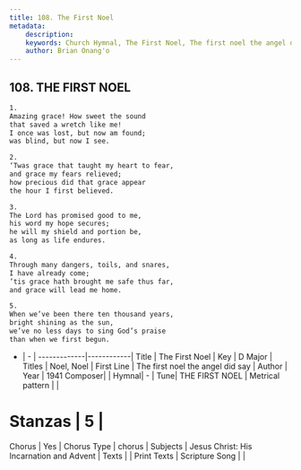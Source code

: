 ```yaml
---
title: 108. The First Noel
metadata:
    description: 
    keywords: Church Hymnal, The First Noel, The first noel the angel did say, Noel, Noel
    author: Brian Onang'o
---
```



## 108. THE FIRST NOEL

```txt
1.
Amazing grace! How sweet the sound
that saved a wretch like me!
I once was lost, but now am found;
was blind, but now I see.

2.
‘Twas grace that taught my heart to fear,
and grace my fears relieved;
how precious did that grace appear
the hour I first believed.

3.
The Lord has promised good to me,
his word my hope secures;
he will my shield and portion be,
as long as life endures.

4.
Through many dangers, toils, and snares,
I have already come;
’tis grace hath brought me safe thus far,
and grace will lead me home.

5.
When we’ve been there ten thousand years,
bright shining as the sun,
we’ve no less days to sing God’s praise
than when we first begun.
```

- |   -  |
-------------|------------|
Title | The First Noel |
Key | D Major |
Titles | Noel, Noel |
First Line | The first noel the angel did say |
Author | 
Year | 1941
Composer|  |
Hymnal|  - |
Tune| THE FIRST NOEL |
Metrical pattern | |
# Stanzas | 5 |
Chorus | Yes |
Chorus Type | chorus |
Subjects | Jesus Christ: His Incarnation and Advent |
Texts |  |
Print Texts | 
Scripture Song |  |
  
